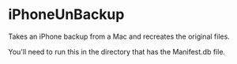 # iPhoneUnBackup
Takes an iPhone backup from a Mac and recreates the original files.

You'll need to run this in the directory that has the Manifest.db file.
